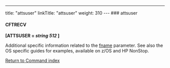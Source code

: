 ---
title: "attsuser"
linkTitle: "attsuser"
weight: 310
--- ### attsuser

#### CFTRECV

**[ATTSUSER = *string 512* ]**

Additional specific information related to the [fname](../fname) parameter. See also the OS specific guides for examples, available on z/OS and HP NonStop.

[Return to Command index](../../)
